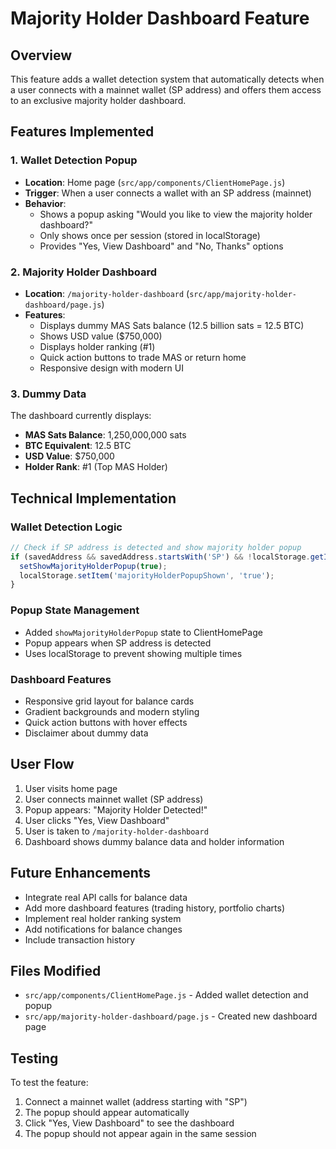 # Majority Holder Dashboard Feature

## Overview
This feature adds a wallet detection system that automatically detects when a user connects with a mainnet wallet (SP address) and offers them access to an exclusive majority holder dashboard.

## Features Implemented

### 1. Wallet Detection Popup
- **Location**: Home page (`src/app/components/ClientHomePage.js`)
- **Trigger**: When a user connects a wallet with an SP address (mainnet)
- **Behavior**: 
  - Shows a popup asking "Would you like to view the majority holder dashboard?"
  - Only shows once per session (stored in localStorage)
  - Provides "Yes, View Dashboard" and "No, Thanks" options

### 2. Majority Holder Dashboard
- **Location**: `/majority-holder-dashboard` (`src/app/majority-holder-dashboard/page.js`)
- **Features**:
  - Displays dummy MAS Sats balance (12.5 billion sats = 12.5 BTC)
  - Shows USD value ($750,000)
  - Displays holder ranking (#1)
  - Quick action buttons to trade MAS or return home
  - Responsive design with modern UI

### 3. Dummy Data
The dashboard currently displays:
- **MAS Sats Balance**: 1,250,000,000 sats
- **BTC Equivalent**: 12.5 BTC
- **USD Value**: $750,000
- **Holder Rank**: #1 (Top MAS Holder)

## Technical Implementation

### Wallet Detection Logic
```javascript
// Check if SP address is detected and show majority holder popup
if (savedAddress && savedAddress.startsWith('SP') && !localStorage.getItem('majorityHolderPopupShown')) {
  setShowMajorityHolderPopup(true);
  localStorage.setItem('majorityHolderPopupShown', 'true');
}
```

### Popup State Management
- Added `showMajorityHolderPopup` state to ClientHomePage
- Popup appears when SP address is detected
- Uses localStorage to prevent showing multiple times

### Dashboard Features
- Responsive grid layout for balance cards
- Gradient backgrounds and modern styling
- Quick action buttons with hover effects
- Disclaimer about dummy data

## User Flow
1. User visits home page
2. User connects mainnet wallet (SP address)
3. Popup appears: "Majority Holder Detected!"
4. User clicks "Yes, View Dashboard"
5. User is taken to `/majority-holder-dashboard`
6. Dashboard shows dummy balance data and holder information

## Future Enhancements
- Integrate real API calls for balance data
- Add more dashboard features (trading history, portfolio charts)
- Implement real holder ranking system
- Add notifications for balance changes
- Include transaction history

## Files Modified
- `src/app/components/ClientHomePage.js` - Added wallet detection and popup
- `src/app/majority-holder-dashboard/page.js` - Created new dashboard page

## Testing
To test the feature:
1. Connect a mainnet wallet (address starting with "SP")
2. The popup should appear automatically
3. Click "Yes, View Dashboard" to see the dashboard
4. The popup should not appear again in the same session
